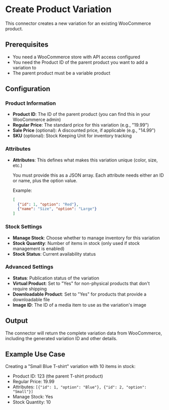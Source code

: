 # Create Product Variation

This connector creates a new variation for an existing WooCommerce product.

## Prerequisites

- You need a WooCommerce store with API access configured
- You need the Product ID of the parent product you want to add a variation to
- The parent product must be a variable product

## Configuration

### Product Information

- **Product ID**: The ID of the parent product (you can find this in your WooCommerce admin)
- **Regular Price**: The standard price for this variation (e.g., "19.99")
- **Sale Price** (optional): A discounted price, if applicable (e.g., "14.99")
- **SKU** (optional): Stock Keeping Unit for inventory tracking

### Attributes

- **Attributes**: This defines what makes this variation unique (color, size, etc.)
  
  You must provide this as a JSON array. Each attribute needs either an ID or name, plus the option value.
  
  Example:
  ```json
  [
    {"id": 1, "option": "Red"},
    {"name": "Size", "option": "Large"}
  ]
  ```

### Stock Settings

- **Manage Stock**: Choose whether to manage inventory for this variation
- **Stock Quantity**: Number of items in stock (only used if stock management is enabled)
- **Stock Status**: Current availability status

### Advanced Settings

- **Status**: Publication status of the variation
- **Virtual Product**: Set to "Yes" for non-physical products that don't require shipping
- **Downloadable Product**: Set to "Yes" for products that provide a downloadable file
- **Image ID**: The ID of a media item to use as the variation's image

## Output

The connector will return the complete variation data from WooCommerce, including the generated variation ID and other details.

## Example Use Case

Creating a "Small Blue T-shirt" variation with 10 items in stock:
- Product ID: 123 (the parent T-shirt product)
- Regular Price: 19.99
- Attributes: `[{"id": 1, "option": "Blue"}, {"id": 2, "option": "Small"}]`
- Manage Stock: Yes
- Stock Quantity: 10